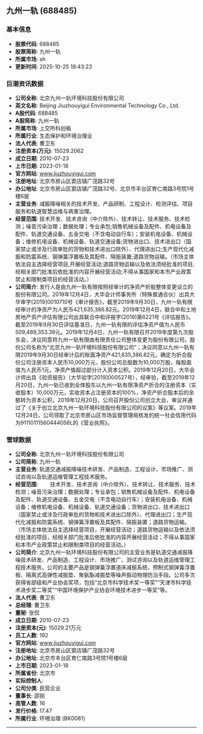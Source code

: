 ## 九州一轨 (688485)

### 基本信息

- **股票代码**: 688485
- **股票简称**: 九州一轨
- **所属市场**: sh
- **更新时间**: 2025-10-25 18:43:23

### 巨潮资讯数据

- **公司全称**: 北京九州一轨环境科技股份有限公司
- **英文名称**: Beijing Jiuzhouyigui Environmental Technology Co., Ltd.
- **A股代码**: 688485
- **A股简称**: 九州一轨
- **所属市场**: 上交所科创板
- **所属行业**: 生态保护和环境治理业
- **法人代表**: 曹卫东
- **注册资本(万元)**: 15029.2062
- **成立日期**: 2010-07-23
- **上市日期**: 2023-01-18
- **官方网站**: www.jiuzhouyigui.com
- **注册地址**: 北京市房山区窦店镇广茂路32号
- **办公地址**: 北京市房山区窦店镇广茂路32号、北京市丰台区育仁南路3号院1号楼6层
- **主营业务**: 减振降噪相关的技术开发、产品研制、工程设计、检测评估、项目服务和轨道智慧运维与病害治理。
- **经营范围**: 技术开发、技术咨询（中介除外）、技术转让、技术服务、技术检测；噪音污染治理；数据处理；专业承包;销售机械设备及配件、机电设备及配件、轨道交通设备、五金交电（不含电动自行车）；安装机电设备、机械设备；维修机电设备、机械设备、轨道交通设备;货物进出口、技术进出口（国家禁止或涉及行政审批的货物和技术进出口除外）、代理进出口;生产现代化减振和防震系统、钢弹簧浮置板及其配件、隔振装置;道路货物运输。（市场主体依法自主选择经营项目,开展经营活动;道路货物运输以及依法须经批准的项目,经相关部门批准后依批准的内容开展经营活动;不得从事国家和本市产业政策禁止和限制类项目的经营活动。）
- **公司简介**: 发行人是由九州一轨有限按照经审计的净资产折股整体变更设立的股份有限公司。2019年12月4日，大华会计师事务所（特殊普通合伙）出具大华审字[2019]0010710号《审计报告》，截至2019年9月30日，九州一轨有限经审计的净资产为人民币421,635,386.82元。2019年12月4日，联合中和土地房地产资产评估有限公司出具联合中和评报字(2019)第6221号《评估报告》。截至2019年9月30日评估基准日，九州一轨有限的评估净资产值为人民币509,489,353.39元。2019年12月4日，九州一轨有限召开2019年度第九次股东会，决议同意将九州一轨有限由有限责任公司整体变更为股份有限公司，股份公司名称为“北京九州一轨环境科技股份有限公司”；决议同意以九州一轨有限2019年9月30日经审计后的账面净资产421,635,386.82元，确定为折合股份公司注册资本人民币10,000万元，股份公司总股数为10,000万股，每股面值为人民币1元，净资产值超过部分计入资本公积。2019年12月20日，大华会计师出具《验资报告》（大华验字[2019]000527号），经审验，截至2019年12月20日，九州一轨已收到全体股东以九州一轨有限净资产折合的注册资本（实收股本）10,000万元，实收资本占注册资本的100%，净资产折合股本后的余额转为资本公积。2019年12月20日，公司召开股份公司创立大会，审议并通过了《关于创立北京九州一轨环境科技股份有限公司的议案》等议案。2019年12月24日，公司领取了北京市房山区市场监督管理局核发的统一社会信用代码为91110111560444056L的《营业执照》。

### 雪球数据

- **公司全称**: 北京九州一轨环境科技股份有限公司
- **公司简称**: 九州一轨
- **主营业务**: 轨道交通减振降噪技术研发、产品制造、工程设计、市场推广、测试咨询以及轨道运维管理工程技术服务。
- **经营范围**: 　　技术开发、技术咨询（中介除外）、技术转让、技术服务、技术检测；噪音污染治理；数据处理；专业承包；销售机械设备及配件、机电设备及配件、轨道交通设备、五金交电（不含电动自行车）；安装机电设备、机械设备；维修机电设备、机械设备、轨道交通设备；货物进出口、技术进出口（国家禁止或涉及行政审批的货物和技术进出口除外）、代理进出口；生产现代化减振和防震系统、钢弹簧浮置板及其配件、隔振装置；道路货物运输。（市场主体依法自主选择经营项目，开展经营活动；道路货物运输以及依法须经批准的项目，经相关部门批准后依批准的内容开展经营活动；不得从事国家和本市产业政策禁止和限制类项目的经营活动。）
- **公司简介**: 北京九州一轨环境科技股份有限公司的主营业务是轨道交通减振降噪技术研发、产品制造、工程设计、市场推广、测试咨询以及轨道运维管理工程技术服务。公司的主要产品是钢弹簧浮置道床减振系统、预制式钢弹簧浮置板、隔离式高弹性减振垫、聚氨酯减振垫等噪声振动物理防治手段。公司多次获得省部级和产业协会奖项，包括“北京市科学技术奖一等奖”“天津市科学技术进步奖二等奖”“中国环境保护产业协会环境技术进步一等奖”等。
- **法人代表**: 曹卫东
- **总经理**: 曹卫东
- **董秘**: 张侃
- **成立日期**: 2010-07-23
- **注册资本(元)**: 15029.21万元
- **员工人数**: 192
- **官方网站**: www.jiuzhouyigui.com
- **注册地址**: 北京市房山区窦店镇广茂路32号
- **办公地址**: 北京市丰台区育仁南路3号院1号楼6层
- **上市日期**: 2023-01-18
- **所属省份**: 北京市
- **实际控制人**: 
- **公司分类**: 民营企业
- **董事长**: 邵刚
- **高管人数**: 16
- **发行价格**: 17.47
- **所属行业**: 环境治理 (BK0081)

---